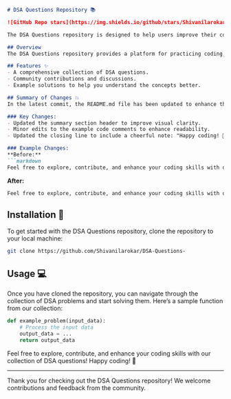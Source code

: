 ```markdown
# DSA Questions Repository 📚

![GitHub Repo stars](https://img.shields.io/github/stars/Shivanilarokar/DSA-Questions-) ![GitHub forks](https://img.shields.io/github/forks/Shivanilarokar/DSA-Questions-) ![GitHub issues](https://img.shields.io/github/issues/Shivanilarokar/DSA-Questions-)

The DSA Questions repository is designed to help users improve their coding skills through a collection of Data Structures and Algorithms (DSA) questions. Whether you're preparing for interviews or just want to enhance your knowledge, this repository is the perfect place to start!

## Overview
The DSA Questions repository provides a platform for practicing coding, enhancing problem-solving skills, and preparing for technical interviews. 

## Features ✨
- A comprehensive collection of DSA questions.
- Community contributions and discussions.
- Example solutions to help you understand the concepts better.

## Summary of Changes 💥
In the latest commit, the README.md file has been updated to enhance the closing message, making it more inviting for users.

### Key Changes:
- Updated the summary section header to improve visual clarity.
- Minor edits to the example code comments to enhance readability.
- Updated the closing line to include a cheerful note: "Happy coding! 🎉".

### Example Changes:
**Before:**
```markdown
Feel free to explore, contribute, and enhance your coding skills with our collection of DSA questions!
```

**After:**
```markdown
Feel free to explore, contribute, and enhance your coding skills with our collection of DSA questions! Happy coding! 🎉
```

## Installation 🚀
To get started with the DSA Questions repository, clone the repository to your local machine:

```bash
git clone https://github.com/Shivanilarokar/DSA-Questions-
```

## Usage 💻
Once you have cloned the repository, you can navigate through the collection of DSA problems and start solving them. Here’s a sample function from our collection:

```python
def example_problem(input_data):
    # Process the input data
    output_data = ...
    return output_data
```

Feel free to explore, contribute, and enhance your coding skills with our collection of DSA questions! Happy coding! 🎉

---

Thank you for checking out the DSA Questions repository! We welcome contributions and feedback from the community.
```